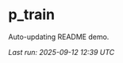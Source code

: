 # p_train

Auto-updating README demo.

<!--START_SECTION:status-->
_Last run: 2025-09-12 12:39 UTC_
<!--END_SECTION:status-->



















































































































































































































































































































































































































































































































































